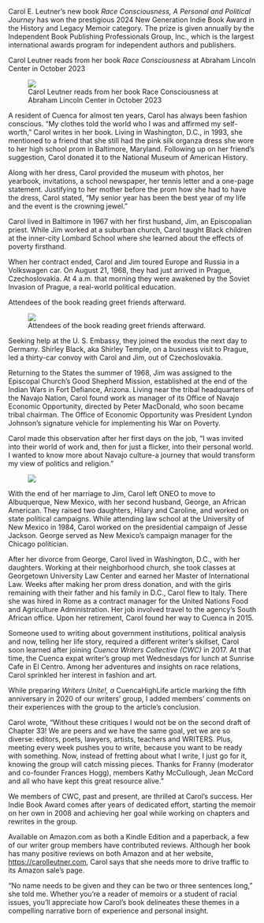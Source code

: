 Carol E. Leutner’s new book _Race Consciousness, A Personal and Political Journey_ has won the prestigious 2024 New Generation Indie Book Award in the History and Legacy Memoir category. The prize is given annually by the Independent Book Publishing Professionals Group, Inc., which is the largest international awards program for independent authors and publishers.

Carol Leutner reads from her book _Race Consciousness_ at Abraham Lincoln Center in October 2023

<figure class='float-right'>
  <img src="/article-images/cuenca-expat-writer-wins-international-book-award/book.jpg" />
  <figcaption class='text-caption'>
    Carol Leutner reads from her book Race Consciousness at Abraham Lincoln Center in October 2023
  </figcaption>
</figure>
A resident of Cuenca for almost ten years, Carol has always been fashion conscious. “My clothes told the world who I was and affirmed my self-worth,” Carol writes in her book. Living in Washington, D.C., in 1993, she mentioned to a friend that she still had the pink silk organza dress she wore to her high school prom in Baltimore, Maryland. Following up on her friend’s suggestion, Carol donated it to the National Museum of American History.

Along with her dress, Carol provided the museum with photos, her yearbook, invitations, a school newspaper, her tennis letter and a one-page statement. Justifying to her mother before the prom how she had to have the dress, Carol stated, “My senior year has been the best year of my life and the event is the crowning jewel.”

Carol lived in Baltimore in 1967 with her first husband, Jim, an Episcopalian priest. While Jim worked at a suburban church, Carol taught Black children at the inner-city Lombard School where she learned about the effects of poverty firsthand.

When her contract ended, Carol and Jim toured Europe and Russia in a Volkswagen car. On August 21, 1968, they had just arrived in Prague, Czechoslovakia. At 4 a.m. that morning they were awakened by the Soviet Invasion of Prague, a real-world political education.

Attendees of the book reading greet friends afterward.

<div class='float-clear'></div>

<figure class='float-left'>
  <img src="/article-images/cuenca-expat-writer-wins-international-book-award/book2.jpg" />
  <figcaption class='text-caption'>
    Attendees of the book reading greet friends afterward.
  </figcaption>
</figure>
Seeking help at the U. S. Embassy, they joined the exodus the next day to Germany. Shirley Black, aka Shirley Temple, on a business visit to Prague, led a thirty-car convoy with Carol and Jim, out of Czechoslovakia.

Returning to the States the summer of 1968, Jim was assigned to the Episcopal Church’s Good Shepherd Mission, established at the end of the Indian Wars in Fort Defiance, Arizona. Living near the tribal headquarters of the Navajo Nation, Carol found work as manager of its Office of Navajo Economic Opportunity, directed by Peter MacDonald, who soon became tribal chairman. The Office of Economic Opportunity was President Lyndon Johnson’s signature vehicle for implementing his War on Poverty.

Carol made this observation after her first days on the job, “I was invited into their world of work and, then for just a flicker, into their personal world. I wanted to know more about Navajo culture-a journey that would transform my view of politics and religion.”


<div class='float-clear'></div>

<figure class='float-right'>
  <img src="/article-images/cuenca-expat-writer-wins-international-book-award/book3.jpg" />
</figure>
With the end of her marriage to Jim, Carol left ONEO to move to Albuquerque, New Mexico, with her second husband, George, an African American. They raised two daughters, Hilary and Caroline, and worked on state political campaigns. While attending law school at the University of New Mexico in 1984, Carol worked on the presidential campaign of Jesse Jackson. George served as New Mexico’s campaign manager for the Chicago politician.

After her divorce from George, Carol lived in Washington, D.C., with her daughters. Working at their neighborhood church, she took classes at Georgetown University Law Center and earned her Master of International Law. Weeks after making her prom dress donation, and with the girls remaining with their father and his family in D.C., Carol flew to Italy. There she was hired in Rome as a contract manager for the United Nations Food and Agriculture Administration. Her job involved travel to the agency’s South African office. Upon her retirement, Carol found her way to Cuenca in 2015.

Someone used to writing about government institutions, political analysis and now, telling her life story, required a different writer’s skillset, Carol soon learned after joining _Cuenca Writers Collective (CWC)_ in 2017. At that time, the Cuenca expat writer’s group met Wednesdays for lunch at Sunrise Cafe in El Centro. Among her adventures and insights on race relations, Carol sprinkled her interest in fashion and art.

While preparing _Writers Unite!, a_ CuencaHighLife article marking the fifth anniversary in 2020 of our writers’ group, I added members’ comments on their experiences with the group to the article’s conclusion.

Carol wrote, “Without these critiques I would not be on the second draft of Chapter 33! We are peers and we have the same goal, yet we are so diverse: editors, poets, lawyers, artists, teachers and WRITERS. Plus, meeting every week pushes you to write, because you want to be ready with something. Now, instead of fretting about what I write, I just go for it, knowing the group will catch missing pieces. Thanks for Franny (moderator and co-founder Frances Hogg), members Kathy McCullough, Jean McCord and all who have kept this great resource alive.”

We members of CWC, past and present, are thrilled at Carol’s success. Her Indie Book Award comes after years of dedicated effort, starting the memoir on her own in 2008 and achieving her goal while working on chapters and rewrites in the group.

Available on Amazon.com as both a Kindle Edition and a paperback, a few of our writer group members have contributed reviews. Although her book has many positive reviews on both Amazon and at her website, https://carolleutner.com, Carol says that she needs more to drive traffic to its Amazon sale’s page.

“No name needs to be given and they can be two or three sentences long,” she told me. Whether you’re a reader of memoirs or a student of racial issues, you’ll appreciate how Carol’s book delineates these themes in a compelling narrative born of experience and personal insight.
